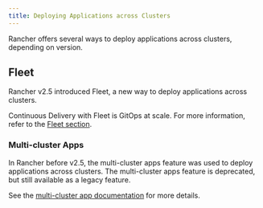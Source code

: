 ```yaml
---
title: Deploying Applications across Clusters
---
```


<head>
  <link rel="canonical" href="https://ranchermanager.docs.rancher.com/pages-for-subheaders/deploy-apps-across-clusters"/>
</head>

Rancher offers several ways to deploy applications across clusters, depending on version.

## Fleet

Rancher v2.5 introduced Fleet, a new way to deploy applications across clusters.

Continuous Delivery with Fleet is GitOps at scale. For more information, refer to the [Fleet section](fleet.md).

### Multi-cluster Apps

In Rancher before v2.5, the multi-cluster apps feature was used to deploy applications across clusters. The multi-cluster apps feature is deprecated, but still available as a legacy feature.

See the [multi-cluster app documentation](multi-cluster-apps.md) for more details.